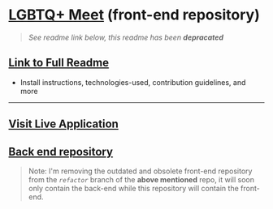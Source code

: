 #  [LGBTQ+ Meet](https://lgbtq-meetups.herokuapp.com/) (front-end repository)

> *See readme link below, this readme has been **depracated***



## [Link to Full Readme](https://github.com/boostinwrx/LGBTQ-meetup-app/blob/refactor/README.md)
* Install instructions, technologies-used, contribution guidelines, and more


---
 
 
## [Visit Live Application](https://lgbtq-meetups.herokuapp.com/) 




## [Back end repository](https://github.com/boostinwrx/LGBTQ-meetup-app/tree/refactor)




> Note: I'm removing the outdated and obsolete front-end repository from the *`refactor`* branch of the **above mentioned** repo, it will soon only contain the back-end while this repository will contain the front-end.
